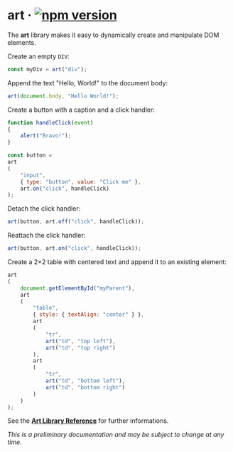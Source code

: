 # art · [![npm version](https://badge.fury.io/js/art-js.svg)](https://www.npmjs.com/package/art-js)

The **art** library makes it easy to dynamically create and manipulate DOM elements.

Create an empty `DIV`:

```js
const myDiv = art("div");
```

Append the text "Hello, World!" to the document body:

```js
art(document.body, "Hello World!");
```

Create a button with a caption and a click handler:

```js
function handleClick(event)
{
    alert("Bravo!");
}

const button =
art
(
    "input",
    { type: "button", value: "Click me" },
    art.on("click", handleClick)
);
```

Detach the click handler:

```js
art(button, art.off("click", handleClick));
```

Reattach the click handler:

```js
art(button, art.on("click", handleClick));
```

Create a 2×2 table with centered text and append it to an existing element:

```js
art
(
    document.getElementById("myParent"),
    art
    (
        "table",
        { style: { textAlign: "center" } },
        art
        (
            "tr",
            art("td", "top left"),
            art("td", "top right")
        ),
        art
        (
            "tr",
            art("td", "bottom left"),
            art("td", "bottom right")
        )
    )
);
```

See the [**Art Library Reference**](doc/README.md) for further informations.

*This is a preliminary documentation and may be subject to change at any time.*
